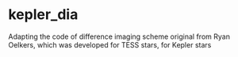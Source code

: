 # kepler_dia
Adapting the code of difference imaging scheme original from Ryan Oelkers, which was developed for TESS stars, for Kepler stars
